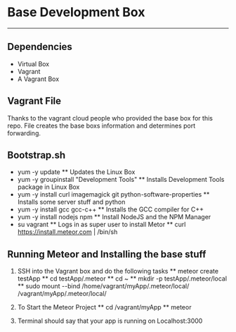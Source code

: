# Base Development Box
___

## Dependencies 

* Virtual Box
* Vagrant 
* A Vagrant Box 

## Vagrant File 

Thanks to the vagrant cloud people who provided the base box for this repo. File creates the base boxs information and determines port forwarding.  
	

## Bootstrap.sh 

* yum -y update
** Updates the Linux Box
* yum -y groupinstall "Development Tools"
** Installs Development Tools package in Linux Box
* yum -y install curl imagemagick git python-software-properties
** Installs some server stuff and python 
* yum -y install gcc gcc-c++
** Installs the GCC compiler for C++
* yum -y install nodejs npm 
** Install NodeJS and the NPM Manager 
* su vagrant
** Logs in as super user to install Metor 
** curl https://install.meteor.com | /bin/sh


## Running Meteor and Installing the base stuff 

1.  SSH into the Vagrant box and do the following tasks 
** meteor create testApp
** cd testApp/.meteor
** cd ~ 
** mkdir -p testApp/.meteor/local
** sudo mount --bind /home/vagrant/myApp/.meteor/local/ /vagrant/myApp/.meteor/local/

2. To Start the Meteor Project 
** cd /vagrant/myApp
** meteor

3. Terminal should say that your app is running on Localhost:3000 